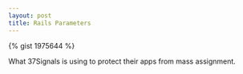 ```yaml
---
layout: post
title: Rails Parameters
---
```


{% gist 1975644 %}

<p>What 37Signals is using to protect their apps from mass assignment.</p>
